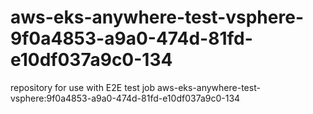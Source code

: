 # aws-eks-anywhere-test-vsphere-9f0a4853-a9a0-474d-81fd-e10df037a9c0-134
repository for use with E2E test job aws-eks-anywhere-test-vsphere:9f0a4853-a9a0-474d-81fd-e10df037a9c0-134
